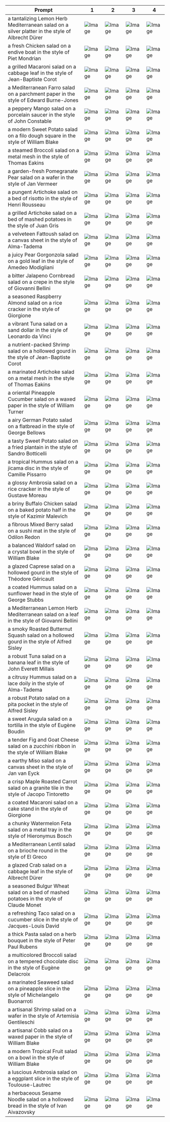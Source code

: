 | Prompt | 1 | 2 | 3 | 4 |
|-|-|-|-|-|
| a tantalizing Lemon Herb Mediterranean salad on a silver platter in the style of Albrecht Dürer | ![Image](https://salad-benchmark-public-assets.s3.us-east-2.amazonaws.com/sdxl/876fe217-0e94-4416-9fee-f069e6b86722-0.jpg) | ![Image](https://salad-benchmark-public-assets.s3.us-east-2.amazonaws.com/sdxl/876fe217-0e94-4416-9fee-f069e6b86722-1.jpg) | ![Image](https://salad-benchmark-public-assets.s3.us-east-2.amazonaws.com/sdxl/876fe217-0e94-4416-9fee-f069e6b86722-2.jpg) | ![Image](https://salad-benchmark-public-assets.s3.us-east-2.amazonaws.com/sdxl/876fe217-0e94-4416-9fee-f069e6b86722-3.jpg) |
| a fresh Chicken salad on a endive boat in the style of Piet Mondrian | ![Image](https://salad-benchmark-public-assets.s3.us-east-2.amazonaws.com/sdxl/3da90e3a-2678-4ab1-9bd2-08d4ea4e84df-0.jpg) | ![Image](https://salad-benchmark-public-assets.s3.us-east-2.amazonaws.com/sdxl/3da90e3a-2678-4ab1-9bd2-08d4ea4e84df-1.jpg) | ![Image](https://salad-benchmark-public-assets.s3.us-east-2.amazonaws.com/sdxl/3da90e3a-2678-4ab1-9bd2-08d4ea4e84df-2.jpg) | ![Image](https://salad-benchmark-public-assets.s3.us-east-2.amazonaws.com/sdxl/3da90e3a-2678-4ab1-9bd2-08d4ea4e84df-3.jpg) |
| a grilled Macaroni salad on a cabbage leaf in the style of Jean-Baptiste Corot | ![Image](https://salad-benchmark-public-assets.s3.us-east-2.amazonaws.com/sdxl/c42b8f8d-afa3-4148-9266-3d6683094fef-0.jpg) | ![Image](https://salad-benchmark-public-assets.s3.us-east-2.amazonaws.com/sdxl/c42b8f8d-afa3-4148-9266-3d6683094fef-1.jpg) | ![Image](https://salad-benchmark-public-assets.s3.us-east-2.amazonaws.com/sdxl/c42b8f8d-afa3-4148-9266-3d6683094fef-2.jpg) | ![Image](https://salad-benchmark-public-assets.s3.us-east-2.amazonaws.com/sdxl/c42b8f8d-afa3-4148-9266-3d6683094fef-3.jpg) |
| a Mediterranean Farro salad on a parchment paper in the style of Edward Burne-Jones | ![Image](https://salad-benchmark-public-assets.s3.us-east-2.amazonaws.com/sdxl/94fb477a-cff6-4475-8caf-3789e250a694-0.jpg) | ![Image](https://salad-benchmark-public-assets.s3.us-east-2.amazonaws.com/sdxl/94fb477a-cff6-4475-8caf-3789e250a694-1.jpg) | ![Image](https://salad-benchmark-public-assets.s3.us-east-2.amazonaws.com/sdxl/94fb477a-cff6-4475-8caf-3789e250a694-2.jpg) | ![Image](https://salad-benchmark-public-assets.s3.us-east-2.amazonaws.com/sdxl/94fb477a-cff6-4475-8caf-3789e250a694-3.jpg) |
| a peppery Mango salad on a porcelain saucer in the style of John Constable | ![Image](https://salad-benchmark-public-assets.s3.us-east-2.amazonaws.com/sdxl/0e61f999-34de-4711-8fc8-6520432a927b-0.jpg) | ![Image](https://salad-benchmark-public-assets.s3.us-east-2.amazonaws.com/sdxl/0e61f999-34de-4711-8fc8-6520432a927b-1.jpg) | ![Image](https://salad-benchmark-public-assets.s3.us-east-2.amazonaws.com/sdxl/0e61f999-34de-4711-8fc8-6520432a927b-2.jpg) | ![Image](https://salad-benchmark-public-assets.s3.us-east-2.amazonaws.com/sdxl/0e61f999-34de-4711-8fc8-6520432a927b-3.jpg) |
| a modern Sweet Potato salad on a filo dough square in the style of William Blake | ![Image](https://salad-benchmark-public-assets.s3.us-east-2.amazonaws.com/sdxl/2436f083-744e-415b-bc4e-8662ec8cefec-0.jpg) | ![Image](https://salad-benchmark-public-assets.s3.us-east-2.amazonaws.com/sdxl/2436f083-744e-415b-bc4e-8662ec8cefec-1.jpg) | ![Image](https://salad-benchmark-public-assets.s3.us-east-2.amazonaws.com/sdxl/2436f083-744e-415b-bc4e-8662ec8cefec-2.jpg) | ![Image](https://salad-benchmark-public-assets.s3.us-east-2.amazonaws.com/sdxl/2436f083-744e-415b-bc4e-8662ec8cefec-3.jpg) |
| a steamed Broccoli salad on a metal mesh in the style of Thomas Eakins | ![Image](https://salad-benchmark-public-assets.s3.us-east-2.amazonaws.com/sdxl/20f1c4f4-74f9-48fa-b532-bfece55a5172-0.jpg) | ![Image](https://salad-benchmark-public-assets.s3.us-east-2.amazonaws.com/sdxl/20f1c4f4-74f9-48fa-b532-bfece55a5172-1.jpg) | ![Image](https://salad-benchmark-public-assets.s3.us-east-2.amazonaws.com/sdxl/20f1c4f4-74f9-48fa-b532-bfece55a5172-2.jpg) | ![Image](https://salad-benchmark-public-assets.s3.us-east-2.amazonaws.com/sdxl/20f1c4f4-74f9-48fa-b532-bfece55a5172-3.jpg) |
| a garden-fresh Pomegranate Pear salad on a wafer in the style of Jan Vermeer | ![Image](https://salad-benchmark-public-assets.s3.us-east-2.amazonaws.com/sdxl/0edb4b5e-8033-4f50-9a5a-3dec5b4d9e49-0.jpg) | ![Image](https://salad-benchmark-public-assets.s3.us-east-2.amazonaws.com/sdxl/0edb4b5e-8033-4f50-9a5a-3dec5b4d9e49-1.jpg) | ![Image](https://salad-benchmark-public-assets.s3.us-east-2.amazonaws.com/sdxl/0edb4b5e-8033-4f50-9a5a-3dec5b4d9e49-2.jpg) | ![Image](https://salad-benchmark-public-assets.s3.us-east-2.amazonaws.com/sdxl/0edb4b5e-8033-4f50-9a5a-3dec5b4d9e49-3.jpg) |
| a pungent Artichoke salad on a bed of risotto in the style of Henri Rousseau | ![Image](https://salad-benchmark-public-assets.s3.us-east-2.amazonaws.com/sdxl/11234356-9f9f-4820-85d7-d813aa2682ab-0.jpg) | ![Image](https://salad-benchmark-public-assets.s3.us-east-2.amazonaws.com/sdxl/11234356-9f9f-4820-85d7-d813aa2682ab-1.jpg) | ![Image](https://salad-benchmark-public-assets.s3.us-east-2.amazonaws.com/sdxl/11234356-9f9f-4820-85d7-d813aa2682ab-2.jpg) | ![Image](https://salad-benchmark-public-assets.s3.us-east-2.amazonaws.com/sdxl/11234356-9f9f-4820-85d7-d813aa2682ab-3.jpg) |
| a grilled Artichoke salad on a bed of mashed potatoes in the style of Juan Gris | ![Image](https://salad-benchmark-public-assets.s3.us-east-2.amazonaws.com/sdxl/1e96952e-9f55-4f7e-8330-a89e37dea857-0.jpg) | ![Image](https://salad-benchmark-public-assets.s3.us-east-2.amazonaws.com/sdxl/1e96952e-9f55-4f7e-8330-a89e37dea857-1.jpg) | ![Image](https://salad-benchmark-public-assets.s3.us-east-2.amazonaws.com/sdxl/1e96952e-9f55-4f7e-8330-a89e37dea857-2.jpg) | ![Image](https://salad-benchmark-public-assets.s3.us-east-2.amazonaws.com/sdxl/1e96952e-9f55-4f7e-8330-a89e37dea857-3.jpg) |
| a velveteen Fattoush salad on a canvas sheet in the style of Alma-Tadema | ![Image](https://salad-benchmark-public-assets.s3.us-east-2.amazonaws.com/sdxl/252e6d05-8125-45fc-b34e-20434bba9420-0.jpg) | ![Image](https://salad-benchmark-public-assets.s3.us-east-2.amazonaws.com/sdxl/252e6d05-8125-45fc-b34e-20434bba9420-1.jpg) | ![Image](https://salad-benchmark-public-assets.s3.us-east-2.amazonaws.com/sdxl/252e6d05-8125-45fc-b34e-20434bba9420-2.jpg) | ![Image](https://salad-benchmark-public-assets.s3.us-east-2.amazonaws.com/sdxl/252e6d05-8125-45fc-b34e-20434bba9420-3.jpg) |
| a juicy Pear Gorgonzola salad on a gold leaf in the style of Amedeo Modigliani | ![Image](https://salad-benchmark-public-assets.s3.us-east-2.amazonaws.com/sdxl/bd421842-4c42-4937-87d5-4aae19b1b0b2-0.jpg) | ![Image](https://salad-benchmark-public-assets.s3.us-east-2.amazonaws.com/sdxl/bd421842-4c42-4937-87d5-4aae19b1b0b2-1.jpg) | ![Image](https://salad-benchmark-public-assets.s3.us-east-2.amazonaws.com/sdxl/bd421842-4c42-4937-87d5-4aae19b1b0b2-2.jpg) | ![Image](https://salad-benchmark-public-assets.s3.us-east-2.amazonaws.com/sdxl/bd421842-4c42-4937-87d5-4aae19b1b0b2-3.jpg) |
| a bitter Jalapeno Cornbread salad on a crepe in the style of Giovanni Bellini | ![Image](https://salad-benchmark-public-assets.s3.us-east-2.amazonaws.com/sdxl/affb5435-b5f8-4b99-9135-3c7d8ab14c05-0.jpg) | ![Image](https://salad-benchmark-public-assets.s3.us-east-2.amazonaws.com/sdxl/affb5435-b5f8-4b99-9135-3c7d8ab14c05-1.jpg) | ![Image](https://salad-benchmark-public-assets.s3.us-east-2.amazonaws.com/sdxl/affb5435-b5f8-4b99-9135-3c7d8ab14c05-2.jpg) | ![Image](https://salad-benchmark-public-assets.s3.us-east-2.amazonaws.com/sdxl/affb5435-b5f8-4b99-9135-3c7d8ab14c05-3.jpg) |
| a seasoned Raspberry Almond salad on a rice cracker in the style of Giorgione | ![Image](https://salad-benchmark-public-assets.s3.us-east-2.amazonaws.com/sdxl/705d5cad-3567-487d-b14a-b4859c0ac728-0.jpg) | ![Image](https://salad-benchmark-public-assets.s3.us-east-2.amazonaws.com/sdxl/705d5cad-3567-487d-b14a-b4859c0ac728-1.jpg) | ![Image](https://salad-benchmark-public-assets.s3.us-east-2.amazonaws.com/sdxl/705d5cad-3567-487d-b14a-b4859c0ac728-2.jpg) | ![Image](https://salad-benchmark-public-assets.s3.us-east-2.amazonaws.com/sdxl/705d5cad-3567-487d-b14a-b4859c0ac728-3.jpg) |
| a vibrant Tuna salad on a sand dollar in the style of Leonardo da Vinci | ![Image](https://salad-benchmark-public-assets.s3.us-east-2.amazonaws.com/sdxl/f3865b47-7cea-4341-aa08-423c11510170-0.jpg) | ![Image](https://salad-benchmark-public-assets.s3.us-east-2.amazonaws.com/sdxl/f3865b47-7cea-4341-aa08-423c11510170-1.jpg) | ![Image](https://salad-benchmark-public-assets.s3.us-east-2.amazonaws.com/sdxl/f3865b47-7cea-4341-aa08-423c11510170-2.jpg) | ![Image](https://salad-benchmark-public-assets.s3.us-east-2.amazonaws.com/sdxl/f3865b47-7cea-4341-aa08-423c11510170-3.jpg) |
| a nutrient-packed Shrimp salad on a hollowed gourd in the style of Jean-Baptiste Corot | ![Image](https://salad-benchmark-public-assets.s3.us-east-2.amazonaws.com/sdxl/36186e5f-59af-4b88-ab12-49b7f8b5b45c-0.jpg) | ![Image](https://salad-benchmark-public-assets.s3.us-east-2.amazonaws.com/sdxl/36186e5f-59af-4b88-ab12-49b7f8b5b45c-1.jpg) | ![Image](https://salad-benchmark-public-assets.s3.us-east-2.amazonaws.com/sdxl/36186e5f-59af-4b88-ab12-49b7f8b5b45c-2.jpg) | ![Image](https://salad-benchmark-public-assets.s3.us-east-2.amazonaws.com/sdxl/36186e5f-59af-4b88-ab12-49b7f8b5b45c-3.jpg) |
| a marinated Artichoke salad on a metal mesh in the style of Thomas Eakins | ![Image](https://salad-benchmark-public-assets.s3.us-east-2.amazonaws.com/sdxl/f669a6a0-11f0-4497-bf43-73e907181821-0.jpg) | ![Image](https://salad-benchmark-public-assets.s3.us-east-2.amazonaws.com/sdxl/f669a6a0-11f0-4497-bf43-73e907181821-1.jpg) | ![Image](https://salad-benchmark-public-assets.s3.us-east-2.amazonaws.com/sdxl/f669a6a0-11f0-4497-bf43-73e907181821-2.jpg) | ![Image](https://salad-benchmark-public-assets.s3.us-east-2.amazonaws.com/sdxl/f669a6a0-11f0-4497-bf43-73e907181821-3.jpg) |
| a oriental Pineapple Cucumber salad on a waxed paper in the style of William Turner | ![Image](https://salad-benchmark-public-assets.s3.us-east-2.amazonaws.com/sdxl/18a44bb5-509f-4f91-9405-f5fd11b1b530-0.jpg) | ![Image](https://salad-benchmark-public-assets.s3.us-east-2.amazonaws.com/sdxl/18a44bb5-509f-4f91-9405-f5fd11b1b530-1.jpg) | ![Image](https://salad-benchmark-public-assets.s3.us-east-2.amazonaws.com/sdxl/18a44bb5-509f-4f91-9405-f5fd11b1b530-2.jpg) | ![Image](https://salad-benchmark-public-assets.s3.us-east-2.amazonaws.com/sdxl/18a44bb5-509f-4f91-9405-f5fd11b1b530-3.jpg) |
| a airy German Potato salad on a flatbread in the style of George Bellows | ![Image](https://salad-benchmark-public-assets.s3.us-east-2.amazonaws.com/sdxl/7ffd9ab6-b98d-4e46-9072-8999670bbb81-0.jpg) | ![Image](https://salad-benchmark-public-assets.s3.us-east-2.amazonaws.com/sdxl/7ffd9ab6-b98d-4e46-9072-8999670bbb81-1.jpg) | ![Image](https://salad-benchmark-public-assets.s3.us-east-2.amazonaws.com/sdxl/7ffd9ab6-b98d-4e46-9072-8999670bbb81-2.jpg) | ![Image](https://salad-benchmark-public-assets.s3.us-east-2.amazonaws.com/sdxl/7ffd9ab6-b98d-4e46-9072-8999670bbb81-3.jpg) |
| a tasty Sweet Potato salad on a fried plantain in the style of Sandro Botticelli | ![Image](https://salad-benchmark-public-assets.s3.us-east-2.amazonaws.com/sdxl/c3302cb8-fe8a-4644-9f90-45ccb8e96ea2-0.jpg) | ![Image](https://salad-benchmark-public-assets.s3.us-east-2.amazonaws.com/sdxl/c3302cb8-fe8a-4644-9f90-45ccb8e96ea2-1.jpg) | ![Image](https://salad-benchmark-public-assets.s3.us-east-2.amazonaws.com/sdxl/c3302cb8-fe8a-4644-9f90-45ccb8e96ea2-2.jpg) | ![Image](https://salad-benchmark-public-assets.s3.us-east-2.amazonaws.com/sdxl/c3302cb8-fe8a-4644-9f90-45ccb8e96ea2-3.jpg) |
| a tropical Hummus salad on a jicama disc in the style of Camille Pissarro | ![Image](https://salad-benchmark-public-assets.s3.us-east-2.amazonaws.com/sdxl/fcdfd167-c6dd-4487-b1c7-ae58391f80c9-0.jpg) | ![Image](https://salad-benchmark-public-assets.s3.us-east-2.amazonaws.com/sdxl/fcdfd167-c6dd-4487-b1c7-ae58391f80c9-1.jpg) | ![Image](https://salad-benchmark-public-assets.s3.us-east-2.amazonaws.com/sdxl/fcdfd167-c6dd-4487-b1c7-ae58391f80c9-2.jpg) | ![Image](https://salad-benchmark-public-assets.s3.us-east-2.amazonaws.com/sdxl/fcdfd167-c6dd-4487-b1c7-ae58391f80c9-3.jpg) |
| a glossy Ambrosia salad on a rice cracker in the style of Gustave Moreau | ![Image](https://salad-benchmark-public-assets.s3.us-east-2.amazonaws.com/sdxl/4d5cd3c1-9301-47ae-922e-cf69445169c4-0.jpg) | ![Image](https://salad-benchmark-public-assets.s3.us-east-2.amazonaws.com/sdxl/4d5cd3c1-9301-47ae-922e-cf69445169c4-1.jpg) | ![Image](https://salad-benchmark-public-assets.s3.us-east-2.amazonaws.com/sdxl/4d5cd3c1-9301-47ae-922e-cf69445169c4-2.jpg) | ![Image](https://salad-benchmark-public-assets.s3.us-east-2.amazonaws.com/sdxl/4d5cd3c1-9301-47ae-922e-cf69445169c4-3.jpg) |
| a briny Buffalo Chicken salad on a baked potato half in the style of Kazimir Malevich | ![Image](https://salad-benchmark-public-assets.s3.us-east-2.amazonaws.com/sdxl/4af92c96-9c34-4ffb-a5ae-5897bf7ecde8-0.jpg) | ![Image](https://salad-benchmark-public-assets.s3.us-east-2.amazonaws.com/sdxl/4af92c96-9c34-4ffb-a5ae-5897bf7ecde8-1.jpg) | ![Image](https://salad-benchmark-public-assets.s3.us-east-2.amazonaws.com/sdxl/4af92c96-9c34-4ffb-a5ae-5897bf7ecde8-2.jpg) | ![Image](https://salad-benchmark-public-assets.s3.us-east-2.amazonaws.com/sdxl/4af92c96-9c34-4ffb-a5ae-5897bf7ecde8-3.jpg) |
| a fibrous Mixed Berry salad on a sushi mat in the style of Odilon Redon | ![Image](https://salad-benchmark-public-assets.s3.us-east-2.amazonaws.com/sdxl/9dce2f05-eebb-49bb-baa5-0ac3a505ca94-0.jpg) | ![Image](https://salad-benchmark-public-assets.s3.us-east-2.amazonaws.com/sdxl/9dce2f05-eebb-49bb-baa5-0ac3a505ca94-1.jpg) | ![Image](https://salad-benchmark-public-assets.s3.us-east-2.amazonaws.com/sdxl/9dce2f05-eebb-49bb-baa5-0ac3a505ca94-2.jpg) | ![Image](https://salad-benchmark-public-assets.s3.us-east-2.amazonaws.com/sdxl/9dce2f05-eebb-49bb-baa5-0ac3a505ca94-3.jpg) |
| a balanced Waldorf salad on a crystal bowl in the style of William Blake | ![Image](https://salad-benchmark-public-assets.s3.us-east-2.amazonaws.com/sdxl/3114433b-8f28-4635-a48c-d07436b55854-0.jpg) | ![Image](https://salad-benchmark-public-assets.s3.us-east-2.amazonaws.com/sdxl/3114433b-8f28-4635-a48c-d07436b55854-1.jpg) | ![Image](https://salad-benchmark-public-assets.s3.us-east-2.amazonaws.com/sdxl/3114433b-8f28-4635-a48c-d07436b55854-2.jpg) | ![Image](https://salad-benchmark-public-assets.s3.us-east-2.amazonaws.com/sdxl/3114433b-8f28-4635-a48c-d07436b55854-3.jpg) |
| a glazed Caprese salad on a hollowed gourd in the style of Théodore Géricault | ![Image](https://salad-benchmark-public-assets.s3.us-east-2.amazonaws.com/sdxl/3515d01f-0833-4e33-838b-3081fdba3bc9-0.jpg) | ![Image](https://salad-benchmark-public-assets.s3.us-east-2.amazonaws.com/sdxl/3515d01f-0833-4e33-838b-3081fdba3bc9-1.jpg) | ![Image](https://salad-benchmark-public-assets.s3.us-east-2.amazonaws.com/sdxl/3515d01f-0833-4e33-838b-3081fdba3bc9-2.jpg) | ![Image](https://salad-benchmark-public-assets.s3.us-east-2.amazonaws.com/sdxl/3515d01f-0833-4e33-838b-3081fdba3bc9-3.jpg) |
| a coated Hummus salad on a sunflower head in the style of George Stubbs | ![Image](https://salad-benchmark-public-assets.s3.us-east-2.amazonaws.com/sdxl/e1b8969e-9c5c-42e5-ad79-c2db81ced6fb-0.jpg) | ![Image](https://salad-benchmark-public-assets.s3.us-east-2.amazonaws.com/sdxl/e1b8969e-9c5c-42e5-ad79-c2db81ced6fb-1.jpg) | ![Image](https://salad-benchmark-public-assets.s3.us-east-2.amazonaws.com/sdxl/e1b8969e-9c5c-42e5-ad79-c2db81ced6fb-2.jpg) | ![Image](https://salad-benchmark-public-assets.s3.us-east-2.amazonaws.com/sdxl/e1b8969e-9c5c-42e5-ad79-c2db81ced6fb-3.jpg) |
| a Mediterranean Lemon Herb Mediterranean salad on a leaf in the style of Giovanni Bellini | ![Image](https://salad-benchmark-public-assets.s3.us-east-2.amazonaws.com/sdxl/5ee08335-2950-4fe9-9493-374b32c8fe59-0.jpg) | ![Image](https://salad-benchmark-public-assets.s3.us-east-2.amazonaws.com/sdxl/5ee08335-2950-4fe9-9493-374b32c8fe59-1.jpg) | ![Image](https://salad-benchmark-public-assets.s3.us-east-2.amazonaws.com/sdxl/5ee08335-2950-4fe9-9493-374b32c8fe59-2.jpg) | ![Image](https://salad-benchmark-public-assets.s3.us-east-2.amazonaws.com/sdxl/5ee08335-2950-4fe9-9493-374b32c8fe59-3.jpg) |
| a smoky Roasted Butternut Squash salad on a hollowed gourd in the style of Alfred Sisley | ![Image](https://salad-benchmark-public-assets.s3.us-east-2.amazonaws.com/sdxl/14aeff2d-3b73-4b0d-8e80-47bb33f207d6-0.jpg) | ![Image](https://salad-benchmark-public-assets.s3.us-east-2.amazonaws.com/sdxl/14aeff2d-3b73-4b0d-8e80-47bb33f207d6-1.jpg) | ![Image](https://salad-benchmark-public-assets.s3.us-east-2.amazonaws.com/sdxl/14aeff2d-3b73-4b0d-8e80-47bb33f207d6-2.jpg) | ![Image](https://salad-benchmark-public-assets.s3.us-east-2.amazonaws.com/sdxl/14aeff2d-3b73-4b0d-8e80-47bb33f207d6-3.jpg) |
| a robust Tuna salad on a banana leaf in the style of John Everett Millais | ![Image](https://salad-benchmark-public-assets.s3.us-east-2.amazonaws.com/sdxl/6c113a96-eab6-479c-81f0-2cacb1fe91a9-0.jpg) | ![Image](https://salad-benchmark-public-assets.s3.us-east-2.amazonaws.com/sdxl/6c113a96-eab6-479c-81f0-2cacb1fe91a9-1.jpg) | ![Image](https://salad-benchmark-public-assets.s3.us-east-2.amazonaws.com/sdxl/6c113a96-eab6-479c-81f0-2cacb1fe91a9-2.jpg) | ![Image](https://salad-benchmark-public-assets.s3.us-east-2.amazonaws.com/sdxl/6c113a96-eab6-479c-81f0-2cacb1fe91a9-3.jpg) |
| a citrusy Hummus salad on a lace doily in the style of Alma-Tadema | ![Image](https://salad-benchmark-public-assets.s3.us-east-2.amazonaws.com/sdxl/7be30f08-54fe-45ae-920d-43dd970010ac-0.jpg) | ![Image](https://salad-benchmark-public-assets.s3.us-east-2.amazonaws.com/sdxl/7be30f08-54fe-45ae-920d-43dd970010ac-1.jpg) | ![Image](https://salad-benchmark-public-assets.s3.us-east-2.amazonaws.com/sdxl/7be30f08-54fe-45ae-920d-43dd970010ac-2.jpg) | ![Image](https://salad-benchmark-public-assets.s3.us-east-2.amazonaws.com/sdxl/7be30f08-54fe-45ae-920d-43dd970010ac-3.jpg) |
| a robust Potato salad on a pita pocket in the style of Alfred Sisley | ![Image](https://salad-benchmark-public-assets.s3.us-east-2.amazonaws.com/sdxl/fc5f8eab-f20c-416d-a753-10868b37373b-0.jpg) | ![Image](https://salad-benchmark-public-assets.s3.us-east-2.amazonaws.com/sdxl/fc5f8eab-f20c-416d-a753-10868b37373b-1.jpg) | ![Image](https://salad-benchmark-public-assets.s3.us-east-2.amazonaws.com/sdxl/fc5f8eab-f20c-416d-a753-10868b37373b-2.jpg) | ![Image](https://salad-benchmark-public-assets.s3.us-east-2.amazonaws.com/sdxl/fc5f8eab-f20c-416d-a753-10868b37373b-3.jpg) |
| a sweet Arugula salad on a tortilla in the style of Eugène Boudin | ![Image](https://salad-benchmark-public-assets.s3.us-east-2.amazonaws.com/sdxl/a80a0cfc-b94c-4f8d-8561-2cedcf66001a-0.jpg) | ![Image](https://salad-benchmark-public-assets.s3.us-east-2.amazonaws.com/sdxl/a80a0cfc-b94c-4f8d-8561-2cedcf66001a-1.jpg) | ![Image](https://salad-benchmark-public-assets.s3.us-east-2.amazonaws.com/sdxl/a80a0cfc-b94c-4f8d-8561-2cedcf66001a-2.jpg) | ![Image](https://salad-benchmark-public-assets.s3.us-east-2.amazonaws.com/sdxl/a80a0cfc-b94c-4f8d-8561-2cedcf66001a-3.jpg) |
| a tender Fig and Goat Cheese salad on a zucchini ribbon in the style of William Blake | ![Image](https://salad-benchmark-public-assets.s3.us-east-2.amazonaws.com/sdxl/ceb1a5e5-c89f-41c0-a9a3-07ebf0710838-0.jpg) | ![Image](https://salad-benchmark-public-assets.s3.us-east-2.amazonaws.com/sdxl/ceb1a5e5-c89f-41c0-a9a3-07ebf0710838-1.jpg) | ![Image](https://salad-benchmark-public-assets.s3.us-east-2.amazonaws.com/sdxl/ceb1a5e5-c89f-41c0-a9a3-07ebf0710838-2.jpg) | ![Image](https://salad-benchmark-public-assets.s3.us-east-2.amazonaws.com/sdxl/ceb1a5e5-c89f-41c0-a9a3-07ebf0710838-3.jpg) |
| a earthy Miso salad on a canvas sheet in the style of Jan van Eyck | ![Image](https://salad-benchmark-public-assets.s3.us-east-2.amazonaws.com/sdxl/ba16c6ec-5674-4a1c-b2d7-33eafdb397fc-0.jpg) | ![Image](https://salad-benchmark-public-assets.s3.us-east-2.amazonaws.com/sdxl/ba16c6ec-5674-4a1c-b2d7-33eafdb397fc-1.jpg) | ![Image](https://salad-benchmark-public-assets.s3.us-east-2.amazonaws.com/sdxl/ba16c6ec-5674-4a1c-b2d7-33eafdb397fc-2.jpg) | ![Image](https://salad-benchmark-public-assets.s3.us-east-2.amazonaws.com/sdxl/ba16c6ec-5674-4a1c-b2d7-33eafdb397fc-3.jpg) |
| a crisp Maple Roasted Carrot salad on a granite tile in the style of Jacopo Tintoretto | ![Image](https://salad-benchmark-public-assets.s3.us-east-2.amazonaws.com/sdxl/a864e448-a644-4de3-9764-4ddb5c65acac-0.jpg) | ![Image](https://salad-benchmark-public-assets.s3.us-east-2.amazonaws.com/sdxl/a864e448-a644-4de3-9764-4ddb5c65acac-1.jpg) | ![Image](https://salad-benchmark-public-assets.s3.us-east-2.amazonaws.com/sdxl/a864e448-a644-4de3-9764-4ddb5c65acac-2.jpg) | ![Image](https://salad-benchmark-public-assets.s3.us-east-2.amazonaws.com/sdxl/a864e448-a644-4de3-9764-4ddb5c65acac-3.jpg) |
| a coated Macaroni salad on a cake stand in the style of Giorgione | ![Image](https://salad-benchmark-public-assets.s3.us-east-2.amazonaws.com/sdxl/c8bd13fb-d858-472e-859a-fc10107a6b0a-0.jpg) | ![Image](https://salad-benchmark-public-assets.s3.us-east-2.amazonaws.com/sdxl/c8bd13fb-d858-472e-859a-fc10107a6b0a-1.jpg) | ![Image](https://salad-benchmark-public-assets.s3.us-east-2.amazonaws.com/sdxl/c8bd13fb-d858-472e-859a-fc10107a6b0a-2.jpg) | ![Image](https://salad-benchmark-public-assets.s3.us-east-2.amazonaws.com/sdxl/c8bd13fb-d858-472e-859a-fc10107a6b0a-3.jpg) |
| a chunky Watermelon Feta salad on a metal tray in the style of Hieronymus Bosch | ![Image](https://salad-benchmark-public-assets.s3.us-east-2.amazonaws.com/sdxl/b065d162-3da7-4d08-8d83-a067749d7dbf-0.jpg) | ![Image](https://salad-benchmark-public-assets.s3.us-east-2.amazonaws.com/sdxl/b065d162-3da7-4d08-8d83-a067749d7dbf-1.jpg) | ![Image](https://salad-benchmark-public-assets.s3.us-east-2.amazonaws.com/sdxl/b065d162-3da7-4d08-8d83-a067749d7dbf-2.jpg) | ![Image](https://salad-benchmark-public-assets.s3.us-east-2.amazonaws.com/sdxl/b065d162-3da7-4d08-8d83-a067749d7dbf-3.jpg) |
| a Mediterranean Lentil salad on a brioche round in the style of El Greco | ![Image](https://salad-benchmark-public-assets.s3.us-east-2.amazonaws.com/sdxl/d769420f-b1c8-4ce4-bf03-1733b4fa81dd-0.jpg) | ![Image](https://salad-benchmark-public-assets.s3.us-east-2.amazonaws.com/sdxl/d769420f-b1c8-4ce4-bf03-1733b4fa81dd-1.jpg) | ![Image](https://salad-benchmark-public-assets.s3.us-east-2.amazonaws.com/sdxl/d769420f-b1c8-4ce4-bf03-1733b4fa81dd-2.jpg) | ![Image](https://salad-benchmark-public-assets.s3.us-east-2.amazonaws.com/sdxl/d769420f-b1c8-4ce4-bf03-1733b4fa81dd-3.jpg) |
| a glazed Crab salad on a cabbage leaf in the style of Albrecht Dürer | ![Image](https://salad-benchmark-public-assets.s3.us-east-2.amazonaws.com/sdxl/a8428114-5585-4963-bf0c-7552beeb2b1e-0.jpg) | ![Image](https://salad-benchmark-public-assets.s3.us-east-2.amazonaws.com/sdxl/a8428114-5585-4963-bf0c-7552beeb2b1e-1.jpg) | ![Image](https://salad-benchmark-public-assets.s3.us-east-2.amazonaws.com/sdxl/a8428114-5585-4963-bf0c-7552beeb2b1e-2.jpg) | ![Image](https://salad-benchmark-public-assets.s3.us-east-2.amazonaws.com/sdxl/a8428114-5585-4963-bf0c-7552beeb2b1e-3.jpg) |
| a seasoned Bulgur Wheat salad on a bed of mashed potatoes in the style of Claude Monet | ![Image](https://salad-benchmark-public-assets.s3.us-east-2.amazonaws.com/sdxl/f873b524-0f33-4732-910a-cc11c06ec1b5-0.jpg) | ![Image](https://salad-benchmark-public-assets.s3.us-east-2.amazonaws.com/sdxl/f873b524-0f33-4732-910a-cc11c06ec1b5-1.jpg) | ![Image](https://salad-benchmark-public-assets.s3.us-east-2.amazonaws.com/sdxl/f873b524-0f33-4732-910a-cc11c06ec1b5-2.jpg) | ![Image](https://salad-benchmark-public-assets.s3.us-east-2.amazonaws.com/sdxl/f873b524-0f33-4732-910a-cc11c06ec1b5-3.jpg) |
| a refreshing Taco salad on a cucumber slice in the style of Jacques-Louis David | ![Image](https://salad-benchmark-public-assets.s3.us-east-2.amazonaws.com/sdxl/589f66fc-a8c4-4383-8870-a088706307cb-0.jpg) | ![Image](https://salad-benchmark-public-assets.s3.us-east-2.amazonaws.com/sdxl/589f66fc-a8c4-4383-8870-a088706307cb-1.jpg) | ![Image](https://salad-benchmark-public-assets.s3.us-east-2.amazonaws.com/sdxl/589f66fc-a8c4-4383-8870-a088706307cb-2.jpg) | ![Image](https://salad-benchmark-public-assets.s3.us-east-2.amazonaws.com/sdxl/589f66fc-a8c4-4383-8870-a088706307cb-3.jpg) |
| a thick Pasta salad on a herb bouquet in the style of Peter Paul Rubens | ![Image](https://salad-benchmark-public-assets.s3.us-east-2.amazonaws.com/sdxl/f959cd1b-e56d-4c4b-aca3-21698096e7bf-0.jpg) | ![Image](https://salad-benchmark-public-assets.s3.us-east-2.amazonaws.com/sdxl/f959cd1b-e56d-4c4b-aca3-21698096e7bf-1.jpg) | ![Image](https://salad-benchmark-public-assets.s3.us-east-2.amazonaws.com/sdxl/f959cd1b-e56d-4c4b-aca3-21698096e7bf-2.jpg) | ![Image](https://salad-benchmark-public-assets.s3.us-east-2.amazonaws.com/sdxl/f959cd1b-e56d-4c4b-aca3-21698096e7bf-3.jpg) |
| a multicolored Broccoli salad on a tempered chocolate disc in the style of Eugène Delacroix | ![Image](https://salad-benchmark-public-assets.s3.us-east-2.amazonaws.com/sdxl/6b9accab-6882-4d16-b881-266fecbc8b60-0.jpg) | ![Image](https://salad-benchmark-public-assets.s3.us-east-2.amazonaws.com/sdxl/6b9accab-6882-4d16-b881-266fecbc8b60-1.jpg) | ![Image](https://salad-benchmark-public-assets.s3.us-east-2.amazonaws.com/sdxl/6b9accab-6882-4d16-b881-266fecbc8b60-2.jpg) | ![Image](https://salad-benchmark-public-assets.s3.us-east-2.amazonaws.com/sdxl/6b9accab-6882-4d16-b881-266fecbc8b60-3.jpg) |
| a marinated Seaweed salad on a pineapple slice in the style of Michelangelo Buonarroti | ![Image](https://salad-benchmark-public-assets.s3.us-east-2.amazonaws.com/sdxl/acb2b142-104a-4041-af62-f0bba5c5f515-0.jpg) | ![Image](https://salad-benchmark-public-assets.s3.us-east-2.amazonaws.com/sdxl/acb2b142-104a-4041-af62-f0bba5c5f515-1.jpg) | ![Image](https://salad-benchmark-public-assets.s3.us-east-2.amazonaws.com/sdxl/acb2b142-104a-4041-af62-f0bba5c5f515-2.jpg) | ![Image](https://salad-benchmark-public-assets.s3.us-east-2.amazonaws.com/sdxl/acb2b142-104a-4041-af62-f0bba5c5f515-3.jpg) |
| a artisanal Shrimp salad on a wafer in the style of Artemisia Gentileschi | ![Image](https://salad-benchmark-public-assets.s3.us-east-2.amazonaws.com/sdxl/4c174309-d18f-436b-a888-cc79609f8dfa-0.jpg) | ![Image](https://salad-benchmark-public-assets.s3.us-east-2.amazonaws.com/sdxl/4c174309-d18f-436b-a888-cc79609f8dfa-1.jpg) | ![Image](https://salad-benchmark-public-assets.s3.us-east-2.amazonaws.com/sdxl/4c174309-d18f-436b-a888-cc79609f8dfa-2.jpg) | ![Image](https://salad-benchmark-public-assets.s3.us-east-2.amazonaws.com/sdxl/4c174309-d18f-436b-a888-cc79609f8dfa-3.jpg) |
| a artisanal Cobb salad on a waxed paper in the style of William Blake | ![Image](https://salad-benchmark-public-assets.s3.us-east-2.amazonaws.com/sdxl/6f958abe-d783-407d-a1a7-4af71c5da1c8-0.jpg) | ![Image](https://salad-benchmark-public-assets.s3.us-east-2.amazonaws.com/sdxl/6f958abe-d783-407d-a1a7-4af71c5da1c8-1.jpg) | ![Image](https://salad-benchmark-public-assets.s3.us-east-2.amazonaws.com/sdxl/6f958abe-d783-407d-a1a7-4af71c5da1c8-2.jpg) | ![Image](https://salad-benchmark-public-assets.s3.us-east-2.amazonaws.com/sdxl/6f958abe-d783-407d-a1a7-4af71c5da1c8-3.jpg) |
| a modern Tropical Fruit salad on a bowl in the style of William Blake | ![Image](https://salad-benchmark-public-assets.s3.us-east-2.amazonaws.com/sdxl/f82d9c3d-83aa-4358-8ba6-c159bb15f3f6-0.jpg) | ![Image](https://salad-benchmark-public-assets.s3.us-east-2.amazonaws.com/sdxl/f82d9c3d-83aa-4358-8ba6-c159bb15f3f6-1.jpg) | ![Image](https://salad-benchmark-public-assets.s3.us-east-2.amazonaws.com/sdxl/f82d9c3d-83aa-4358-8ba6-c159bb15f3f6-2.jpg) | ![Image](https://salad-benchmark-public-assets.s3.us-east-2.amazonaws.com/sdxl/f82d9c3d-83aa-4358-8ba6-c159bb15f3f6-3.jpg) |
| a luscious Ambrosia salad on a eggplant slice in the style of Toulouse-Lautrec | ![Image](https://salad-benchmark-public-assets.s3.us-east-2.amazonaws.com/sdxl/cd8a93e8-5af2-4ee5-941a-fa44a6c9e0f9-0.jpg) | ![Image](https://salad-benchmark-public-assets.s3.us-east-2.amazonaws.com/sdxl/cd8a93e8-5af2-4ee5-941a-fa44a6c9e0f9-1.jpg) | ![Image](https://salad-benchmark-public-assets.s3.us-east-2.amazonaws.com/sdxl/cd8a93e8-5af2-4ee5-941a-fa44a6c9e0f9-2.jpg) | ![Image](https://salad-benchmark-public-assets.s3.us-east-2.amazonaws.com/sdxl/cd8a93e8-5af2-4ee5-941a-fa44a6c9e0f9-3.jpg) |
| a herbaceous Sesame Noodle salad on a hollowed bread in the style of Ivan Aivazovsky | ![Image](https://salad-benchmark-public-assets.s3.us-east-2.amazonaws.com/sdxl/fc473447-0213-4301-a11d-45a0fefa461d-0.jpg) | ![Image](https://salad-benchmark-public-assets.s3.us-east-2.amazonaws.com/sdxl/fc473447-0213-4301-a11d-45a0fefa461d-1.jpg) | ![Image](https://salad-benchmark-public-assets.s3.us-east-2.amazonaws.com/sdxl/fc473447-0213-4301-a11d-45a0fefa461d-2.jpg) | ![Image](https://salad-benchmark-public-assets.s3.us-east-2.amazonaws.com/sdxl/fc473447-0213-4301-a11d-45a0fefa461d-3.jpg) |
